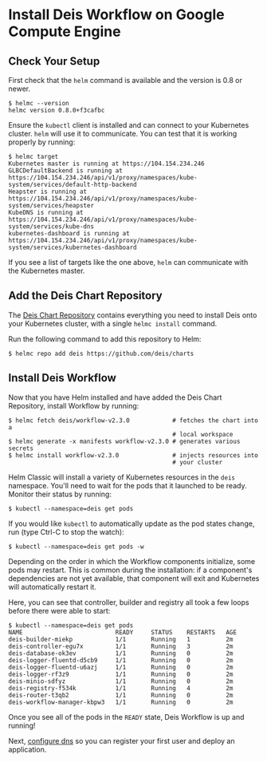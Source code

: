 # Install Deis Workflow on Google Compute Engine

## Check Your Setup

First check that the `helm` command is available and the version is 0.8 or newer.

```
$ helmc --version
helmc version 0.8.0+f3cafbc
```

Ensure the `kubectl` client is installed and can connect to your Kubernetes cluster. `helm` will
use it to communicate. You can test that it is working properly by running:

```
$ helmc target
Kubernetes master is running at https://104.154.234.246
GLBCDefaultBackend is running at https://104.154.234.246/api/v1/proxy/namespaces/kube-system/services/default-http-backend
Heapster is running at https://104.154.234.246/api/v1/proxy/namespaces/kube-system/services/heapster
KubeDNS is running at https://104.154.234.246/api/v1/proxy/namespaces/kube-system/services/kube-dns
kubernetes-dashboard is running at https://104.154.234.246/api/v1/proxy/namespaces/kube-system/services/kubernetes-dashboard
```

If you see a list of targets like the one above, `helm` can communicate with the Kubernetes master.


## Add the Deis Chart Repository

The [Deis Chart Repository](https://github.com/deis/charts) contains everything you
need to install Deis onto your Kubernetes cluster, with a single `helmc install` command.

Run the following command to add this repository to Helm:

```
$ helmc repo add deis https://github.com/deis/charts
```

## Install Deis Workflow

Now that you have Helm installed and have added the Deis Chart Repository, install Workflow by running:

```
$ helmc fetch deis/workflow-v2.3.0            # fetches the chart into a
                                              # local workspace
$ helmc generate -x manifests workflow-v2.3.0 # generates various secrets
$ helmc install workflow-v2.3.0               # injects resources into
                                              # your cluster
```

Helm Classic will install a variety of Kubernetes resources in the `deis` namespace.
You'll need to wait for the pods that it launched to be ready. Monitor their status
by running:

```
$ kubectl --namespace=deis get pods
```

If you would like `kubectl` to automatically update as the pod states change, run (type Ctrl-C to stop the watch):
```
$ kubectl --namespace=deis get pods -w
```

Depending on the order in which the Workflow components initialize, some pods may restart. This is common during the
installation: if a component's dependencies are not yet available, that component will exit and Kubernetes will
automatically restart it.

Here, you can see that controller, builder and registry all took a few loops before there were able to start:
```
$ kubectl --namespace=deis get pods
NAME                          READY     STATUS    RESTARTS   AGE
deis-builder-miekp            1/1       Running   1          2m
deis-controller-egu7x         1/1       Running   3          2m
deis-database-ok3ev           1/1       Running   0          2m
deis-logger-fluentd-d5cb9     1/1       Running   0          2m
deis-logger-fluentd-u6azj     1/1       Running   0          2m
deis-logger-rf3z9             1/1       Running   0          2m
deis-minio-sdfyz              1/1       Running   0          2m
deis-registry-f534k           1/1       Running   4          2m
deis-router-t3qb2             1/1       Running   0          2m
deis-workflow-manager-kbpw3   1/1       Running   0          2m
```

Once you see all of the pods in the `READY` state, Deis Workflow is up and running!

Next, [configure dns](dns.md) so you can register your first user and deploy an application.
